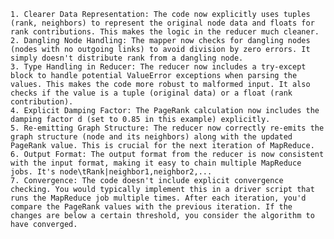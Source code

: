     1. Clearer Data Representation: The code now explicitly uses tuples (rank, neighbors) to represent the original node data and floats for rank contributions. This makes the logic in the reducer much cleaner.
    2. Dangling Node Handling: The mapper now checks for dangling nodes (nodes with no outgoing links) to avoid division by zero errors. It simply doesn't distribute rank from a dangling node.
    3. Type Handling in Reducer: The reducer now includes a try-except block to handle potential ValueError exceptions when parsing the values. This makes the code more robust to malformed input. It also checks if the value is a tuple (original data) or a float (rank contribution).
    4. Explicit Damping Factor: The PageRank calculation now includes the damping factor d (set to 0.85 in this example) explicitly.
    5. Re-emitting Graph Structure: The reducer now correctly re-emits the graph structure (node and its neighbors) along with the updated PageRank value. This is crucial for the next iteration of MapReduce.
    6. Output Format: The output format from the reducer is now consistent with the input format, making it easy to chain multiple MapReduce jobs. It's node\tRank|neighbor1,neighbor2,...
    7. Convergence: The code doesn't include explicit convergence checking. You would typically implement this in a driver script that runs the MapReduce job multiple times. After each iteration, you'd compare the PageRank values with the previous iteration. If the changes are below a certain threshold, you consider the algorithm to have converged.
